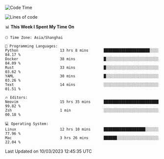 <!--START_SECTION:waka-->
![Code Time](http://img.shields.io/badge/Code%20Time-1%2C198%20hrs%2053%20mins-blue)

![Lines of code](https://img.shields.io/badge/From%20Hello%20World%20I%27ve%20Written-64.8%20thousand%20lines%20of%20code-blue)

📊 **This Week I Spent My Time On** 

```text
🕑︎ Time Zone: Asia/Shanghai

💬 Programming Languages: 
Python                   13 hrs 8 mins       █████████████████████░░░░   84.17 % 
Docker                   38 mins             █░░░░░░░░░░░░░░░░░░░░░░░░   04.09 % 
Rust                     33 mins             █░░░░░░░░░░░░░░░░░░░░░░░░   03.62 % 
YAML                     30 mins             █░░░░░░░░░░░░░░░░░░░░░░░░   03.26 % 
Text                     14 mins             ░░░░░░░░░░░░░░░░░░░░░░░░░   01.51 % 

🔥 Editors: 
Neovim                   15 hrs 35 mins      █████████████████████████   99.82 % 
Zsh                      1 min               ░░░░░░░░░░░░░░░░░░░░░░░░░   00.18 % 

💻 Operating System: 
Linux                    12 hrs 10 mins      ███████████████████░░░░░░   77.96 % 
Mac                      3 hrs 26 mins       ██████░░░░░░░░░░░░░░░░░░░   22.04 % 
```


 Last Updated on 10/03/2023 12:45:35 UTC
<!--END_SECTION:waka-->
